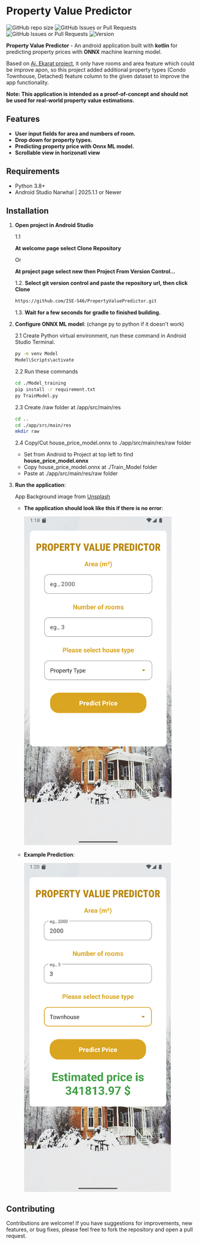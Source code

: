 # Property Value Predictor

![GitHub repo size](https://img.shields.io/github/repo-size/ISE-S46/PropertyValuePredictor?cacheSeconds=60)
![GitHub Issues or Pull Requests](https://img.shields.io/github/issues/ISE-S46/PropertyValuePredictor?cacheSeconds=60)
![GitHub Issues or Pull Requests](https://img.shields.io/github/issues-pr/ISE-S46/PropertyValuePredictor?cacheSeconds=60)
![Version](https://img.shields.io/badge/version-1.0-blue)

**Property Value Predictor** - An android application built with **kotlin** for predicting property prices with **ONNX** machine learning model.

Based on [Aj. Ekarat project](https://www.youtube.com/watch?v=Qh5076U4-7s&list=PLCY_u0_oBT6kzzfsWqK7_hkXV6dc7eBtz&index=2), it only have rooms and area feature which could be improve apon, so this project added additional property types (Condo Townhouse, Detached) feature column to the given dataset to improve the app functionality.

**Note: This application is intended as a proof-of-concept and should not be used for real-world property value estimations.**

## Features

- **User input fields for area and numbers of room.**
- **Drop down for property types.**
- **Predicting property price with Onnx ML model.**
- **Scrollable view in horizonatl view**

## Requirements

- Python 3.8+
- Android Studio Narwhal | 2025.1.1 or Newer

## Installation

1. **Open project in Android Studio**

    1.1
    
    **At welcome page select Clone Repository**

    Or

    **At project page select new then Project From Version Control...**
    
    1.2. **Select git version control and paste the repository url, then click Clone**
    ```bash
    https://github.com/ISE-S46/PropertyValuePredictor.git
    ```
    1.3. **Wait for a few seconds for gradle to finished building.**

2. **Configure ONNX ML model**: (change py to python if it doesn't work)

    2.1 Create Python virtual environment, run these command in Android Studio Terminal.
    ```bash
    py -m venv Model
    Model\Scripts\activate
    ```

    2.2 Run these commands
    ```bash
    cd ./Model_training
    pip install -r requirement.txt
    py TrainModel.py
    ```

    2.3 Create /raw folder at /app/src/main/res
    ```bash
    cd ..
    cd ./app/src/main/res
    mkdir raw
    ```

    2.4 Copy/Cut house_price_model.onnx to ./app/src/main/res/raw folder
    - Set from Android to Project at top left to find **house_price_model.onnx**
    - Copy house_price_model.onnx at ./Train_Model folder
    - Paste at ./app/src/main/res/raw folder

3. **Run the application**:

    App Background image from [Unsplash](https://unsplash.com/photos/orange-and-gray-concrete-house-surround-by-snow-Sv4btqhcYqw) 
    - **The application should look like this if there is no error**:

        ![App](/READMEimg/App.png)

    - **Example Prediction**:

        ![App](/READMEimg/AppSuccess.png)

## Contributing

Contributions are welcome! If you have suggestions for improvements, new features, or bug fixes, please feel free to fork the repository and open a pull request.